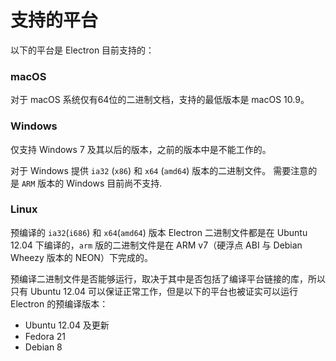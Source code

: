 # 支持的平台

以下的平台是 Electron 目前支持的：

### macOS

对于 macOS 系统仅有64位的二进制文档，支持的最低版本是 macOS 10.9。

### Windows

仅支持 Windows 7 及其以后的版本，之前的版本中是不能工作的。

对于 Windows 提供 `ia32` (`x86`) 和 `x64` (`amd64`) 版本的二进制文件。
需要注意的是
`ARM` 版本的 Windows 目前尚不支持.

### Linux

预编译的 `ia32`(`i686`) 和 `x64`(`amd64`) 版本 Electron 二进制文件都是在
Ubuntu 12.04 下编译的，`arm` 版的二进制文件是在 ARM v7（硬浮点 ABI 与
Debian Wheezy 版本的 NEON）下完成的。

预编译二进制文件是否能够运行，取决于其中是否包括了编译平台链接的库，所以只有 Ubuntu 12.04
可以保证正常工作，但是以下的平台也被证实可以运行 Electron 的预编译版本：

* Ubuntu 12.04 及更新
* Fedora 21
* Debian 8
